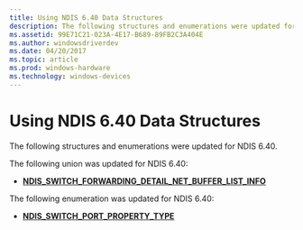 ```yaml
---
title: Using NDIS 6.40 Data Structures
description: The following structures and enumerations were updated for NDIS 6.40.
ms.assetid: 99E71C21-023A-4E17-B689-89FB2C3A404E
ms.author: windowsdriverdev
ms.date: 04/20/2017
ms.topic: article
ms.prod: windows-hardware
ms.technology: windows-devices
---
```


# Using NDIS 6.40 Data Structures


The following structures and enumerations were updated for NDIS 6.40.

The following union was updated for NDIS 6.40:

-   [**NDIS\_SWITCH\_FORWARDING\_DETAIL\_NET\_BUFFER\_LIST\_INFO**](https://msdn.microsoft.com/library/windows/hardware/hh598211)

The following enumeration was updated for NDIS 6.40:

-   [**NDIS\_SWITCH\_PORT\_PROPERTY\_TYPE**](https://msdn.microsoft.com/library/windows/hardware/hh598242)

 

 





